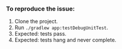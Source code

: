 ### To reproduce the issue:

1. Clone the project.
2. Run `./gradlew app:testDebugUnitTest`.
3. Expected: tests pass.
4. Expected: tests hang and never complete.
